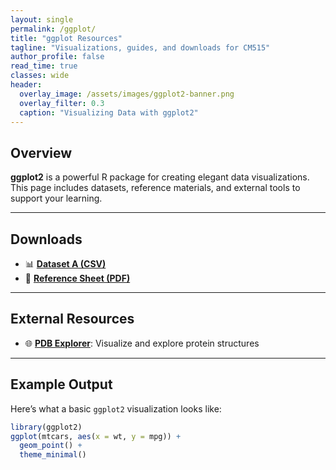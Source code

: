 ```yaml
---
layout: single
permalink: /ggplot/
title: "ggplot Resources"
tagline: "Visualizations, guides, and downloads for CM515"
author_profile: false
read_time: true
classes: wide
header:
  overlay_image: /assets/images/ggplot2-banner.png
  overlay_filter: 0.3
  caption: "Visualizing Data with ggplot2"
---
```


## Overview

**ggplot2** is a powerful R package for creating elegant data visualizations. This page includes datasets, reference materials, and external tools to support your learning.

---

## Downloads

- 📊 [**Dataset A (CSV)**](/resources/files/dataset_a.csv)
- 📄 [**Reference Sheet (PDF)**](/resources/files/ref_sheet.pdf)

---

## External Resources

- 🌐 [**PDB Explorer**](https://www.rcsb.org/): Visualize and explore protein structures

---

## Example Output

Here’s what a basic `ggplot2` visualization looks like:

```r
library(ggplot2)
ggplot(mtcars, aes(x = wt, y = mpg)) +
  geom_point() +
  theme_minimal()



